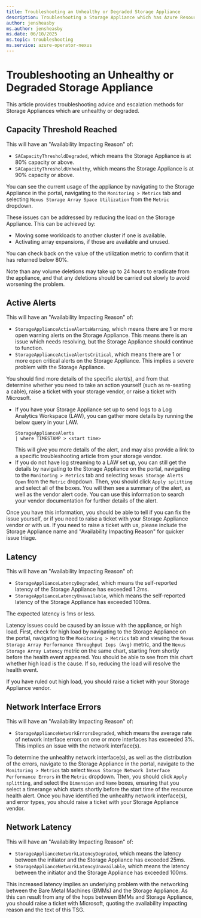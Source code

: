 ```yaml
---
title: Troubleshooting an Unhealthy or Degraded Storage Appliance
description: Troubleshooting a Storage Appliance which has Azure Resource Health alerts
author: jensheasby
ms.author: jensheasby
ms.date: 06/10/2025
ms.topic: troubleshooting
ms.service: azure-operator-nexus
---
```


# Troubleshooting an Unhealthy or Degraded Storage Appliance

This article provides troubleshooting advice and escalation methods for Storage Appliances which are
unhealthy or degraded.

## Capacity Threshold Reached

This will have an "Availability Impacting Reason" of:

- `SACapacityThresholdDegraded`, which means the Storage Appliance is at 80% capacity or above.
- `SACapacityThresholdUnhealthy`, which means the Storage Appliance is at 90% capacity or above.

You can see the current usage of the appliance by navigating to the Storage Appliance in the portal,
navigating to the `Monitoring > Metrics` tab and selecting `Nexus Storage Array Space Utilization` from
the `Metric` dropdown.

These issues can be addressed by reducing the load on the Storage Appliance. This can be achieved by:

- Moving some workloads to another cluster if one is available.
- Activating array expansions, if those are available and unused.

You can check back on the value of the utilization metric to confirm that it has returned below 80%.

Note than any volume deletions may take up to 24 hours to eradicate from the appliance, and that
any deletions should be carried out slowly to avoid worsening the problem.

## Active Alerts

This will have an "Availability Impacting Reason" of:

- `StorageApplianceActiveAlertsWarning`, which means there are 1 or more open warning alerts on the
  Storage Appliance. This means there is an issue which needs resolving, but the Storage Appliance
  should continue to function.
- `StorageApplianceActiveAlertsCritical`, which means there are 1 or more open critical alerts on the
  Storage Appliance. This implies a severe problem with the Storage Appliance.

You should find more details of the specific alert(s), and from that determine whether you need to take
an action yourself (such as re-seating a cable), raise a ticket with your storage vendor, or raise a
ticket with Microsoft.

- If you have your Storage Appliance set up to send logs to a Log Analytics Workspace (LAW), you can gather
  more details by running the below query in your LAW.
  ```
  StorageApplianceAlerts
  | where TIMESTAMP > <start time>
  ```
  This will give you more details of the alert, and may also provide a link to a specific troubleshooting
  article from your storage vendor.
- If you do not have log streaming to a LAW set up, you can still get the details by navigating to the
  Storage Appliance on the portal, navigating to the `Monitoring > Metrics` tab and selecting
  `Nexus Storage Alerts Open` from the `Metric` dropdown. Then, you should click `Apply splitting` and
  select all of the boxes. You will then see a summary of the alert, as well as the vendor alert code. You
  can use this information to search your vendor documentation for further details of the alert.

Once you have this information, you should be able to tell if you can fix the issue yourself, or if
you need to raise a ticket with your Storage Appliance vendor or with us. If you need to raise a
ticket with us, please include the Storage Appliance name and "Availability Impacting Reason" for
quicker issue triage.

## Latency

This will have an "Availability Impacting Reason" of:

- `StorageApplianceLatencyDegraded`, which means the self-reported latency of the Storage Appliance
  has exceeded 1.2ms.
- `StorageApplianceLatencyUnavailable`, which means the self-reported latency of the Storage Appliance
  has exceeded 100ms.

<!-- TODO: needs an update after the new threshold is set (and the new threshold may need to depend on type) -->

The expected latency is 1ms or less.

Latency issues could be caused by an issue with the appliance, or high load. First, check for high
load by navigating to the Storage Appliance on the portal, navigating to the `Monitoring > Metrics` tab
and viewing the `Nexus Storage Array Performance Throughput Iops (Avg)` metric, and the
`Nexus Storage Array Latency` metric on the same chart, starting from shortly before the health event
appeared. You should be able to see from this chart whether high load is the cause. If so, reducing the
load will resolve the health event.

If you have ruled out high load, you should raise a ticket with your Storage Appliance vendor.

## Network Interface Errors

This will have an "Availability Impacting Reason" of:

- `StorageApplianceNetworkErrorsDegraded`, which means the average rate of network interface errors
  on one or more interfaces has exceeded 3%. This implies an issue with the network interface(s).

To determine the unhealthy network interface(s), as well as the distribution of the errors, navigate
to the Storage Appliance in the portal, navigate to the `Monitoring > Metrics` tab select
`Nexus Storage Network Interface Performance Errors` in the `Metric` dropdown. Then, you should click
`Apply splitting`, and select the `Dimension` and `Name` boxes, ensuring that you select a timerange
which starts shortly before the start time of the resource health alert. Once you have identified the
unhealthy network interface(s), and error types, you should raise a ticket with your Storage Appliance
vendor.

## Network Latency

This will have an "Availability Impacting Reason" of:

- `StorageApplianceNetworkLatencyDegraded`, which means the latency between the initiator and the Storage
  Appliance has exceeded 25ms.
- `StorageApplianceNetworkLatencyUnavailable`, which means the latency between the initiator and the Storage
  Appliance has exceeded 100ms.

This increased latency implies an underlying problem with the networking between the Bare Metal Machines
(BMMs) and the Storage Appliance. As this can result from any of the hops between BMMs and Storage Appliance,
you should raise a ticket with Microsoft, quoting the availability impacting reason and the text of this
TSG.
